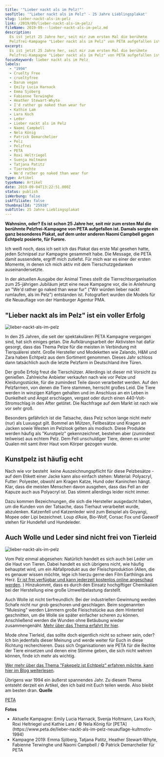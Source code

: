 ```yaml
---
title: '"Lieber nackt als im Pelz!"'
seoTitle: '"Lieber nackt als im Pelz" - 25 Jahre Lieblingsplakat'
slug: lieber-nackt-als-im-pelz
link: /2019/09/lieber-nackt-als-im-pelz/
fileName: 2019-09---lieber-nackt-als-im-pelz.md
description:
  Es ist jetzt 25 Jahre her, seit mir zum ersten Mal die berühmte
  Pelzfrei-Kampagne "Lieber nackt als im Pelz" von PETA aufgefallen ist.
excerpt:
  Es ist jetzt 25 Jahre her, seit mir zum ersten Mal die berühmte
  Pelzfrei-Kampagne "Lieber nackt als im Pelz" von PETA aufgefallen ist.
focusKeyword: lieber nackt als im Pelz
labels:
  - "1994"
  - Cruelty Free
  - crueltyfree
  - Darum vegan
  - Emily Lucia Harnack
  - Emma Sjöberg
  - Fabienne Terwinghe
  - Heather Stewart-Whyte
  - I'd rather go naked than wear fur
  - Kathie Lam
  - Lara Koch
  - Leder
  - Lieber nackt als im Pelz
  - Naomi Campbell
  - Nela König
  - Patrick Demarchelier
  - Pelz
  - Pelzfrei
  - PETA
  - Roxi Heltriegel
  - Svenja Holtmann
  - Tatjana Patitz
  - Tierrechte
  - We'd rather go naked than wear fur
type: Artikel
typeName: Artikel
date: 2019-09-04T13:22:51.000Z
status: publish
isWerbung: false
isAffiliate: false
thumbnailId: "25938"
subTitle: 25 Jahre Lieblingsplakat
---
```


<strong>Wahnsinn, oder? Es ist schon 25 Jahre her, seit mir zum ersten Mal die
berühmte Pelzfrei-Kampagne von PETA aufgefallen ist. Damals sorgte ein ganz
besonderes Plakat, auf dem unter anderen Naomi Campbell gegen Echtpelz posierte,
für Furore.</strong>

Ich weiß noch, dass ich seit ich das Plakat das erste Mal gesehen hatte, jeden
Schnipsel zur Kampagne gesammelt habe. Die Message, die PETA damit aussendete,
ergriff mich zutiefst. Für mich war es einer der ersten Momente, in denen ich
mich aktiv mit dem Tierschutzgedanken auseinandersetzte.

In der aktuellen Ausgabe der Animal Times stellt die Tierrechtsorganisation zum
25-jährigen Jubiläum jetzt eine neue Kampagne vor, die in Anlehnung an "We'd
rather go naked than wear fur" ("Wir würden lieber nackt rumlaufen, als im
Pelz") entstanden ist. Fotografiert wurden die Models für die Neuauflage von der
Hamburger Agentur PMA.

## "Lieber nackt als im Pelz" ist ein voller Erfolg

![lieber-nackt-als-im-pelz](http://cardamonchai.com/wp-content/uploads/2019/09/naomi-Models-rather-go-naked_A3_300-400x266.jpg "Originalplakat von 1994. Emma Sjöberg, Tatjana Patitz, Heather Stewart-Whyte, Fabienne Terwinghe und Naomi Campbell (von links nach rechts) zogen sich für das Wohl der Tiere aus. / © Patrick Demarchelier für PETA")

In den 25 Jahren, die seit der spektakulären PETA Kampagne vergangen sind, hat
sich einiges getan. Die Aufklärungsarbeit der Aktivisten hat dafür gesorgt, dass
das Thema Pelze für die meisten in Verbindung mit Tierquälerei steht. Große
Hersteller und Modeketten wie Zalando, H&amp;M und Zara haben Echtpelz aus dem
Sortiment genommen. Dieses Jahr schloss dann tatsächlich auch die letzte
Pelzfarm in Deutschland ihre Türen.

Der große Erfolg freut die Tierschützer. Allerdings ist dieser mit Vorsicht zu
genießen. Zahlreiche Anbieter verkaufen nach wie vor Pelze und Kleidungsstücke,
für die zumindest Teile davon verarbeitet werden. Auf den Pelzfarmen, von denen
die Tiere stammen, herrscht großes Leid. Die Tiere werden in winzigen Käfigen
gehalten und im Anschluss an ein Leben in Dunkelheit und Angst erschlagen,
vergast oder durch einen 440-Volt-Stromschlag in den After getötet. Die
Nachfrage auf dem Markt ist nach wie vor sehr groß.

Besonders gefährlich ist die Tatsache, dass Pelz schon lange nicht mehr (nur)
als Luxusgut gilt. Bommel an Mützen, Fellbesätze und Kragen an Jacken sowie
Westen im Pelzlook gelten als modisch. Diese Produkte werden häufig als
"Kunstpelz" gekennzeichnet, bestehen aber (zumindest teilweise) aus echtem Pelz.
Dem Fell unschuldiger Tiere, denen es unter Qualen mit samt ihrer Haut vom
Körper gezogen wurde.

## Kunstpelz ist häufig echt

Nach wie vor besteht  keine Auszeichnungspflicht für diese Pelzbesätze - auf dem
Etikett einer Jacke kann also einfach stehen: Material: Polyacryl, Futter:
Polyester, obwohl am Kragen Katze, Hund oder Kaninchen hängt. Klar, dass die
meisten Menschen davon ausgehen, dass das Fell an der Kapuze auch aus Polyacryl
ist. Das stimmt allerdings leider nicht immer.

Dazu kommen Bezeichnungen, die sich die Hersteller ausgedacht haben, um die
Kunden von der Tatsache, dass Tierhaut verarbeitet wurde, abzulenken. Katzenfell
und Katzenleder wird zum Beispiel als Goyangi, Mopee oder Lipi bezeichnet. Loup
d’Asie, Bio-Wolf, Corsac Fox und Gaewolf stehen für Hundefell und Hundeleder.

## Auch Wolle und Leder sind nicht frei von Tierleid

![lieber-nackt-als-im-pelz](http://cardamonchai.com/wp-content/uploads/2019/09/PETA-Lieber-nackt-als-im-Pelz-Models-25jahre-Ansicht-2019-03__-400x266.jpg "Kampagne 2019. Emily Lucia Harnack, Svenja Holtmann, Lara Koch, Roxi Heltriegel und Kathie Lam (von links nach rechts) machen sich gegen Tierleid stark. / © Nela König für PETA")

Vom Pelz einmal abgesehen: Natürlich handelt es sich auch bei Leder um die Haut
von Tieren. Dabei handelt es sich übrigens nicht, wie häufig behauptet wird, um
ein Abfallprodukt aus der Fleischproduktion (Allen, die es genauer wissen
möchte, lege ich hierzu gerne den Film Earthlings ans Herz.
[Er ist frei verfügbar und kann jederzeit kostenlos online angeschaut werden](http://www.earthlings.de/).
) Hinzukommt, dass es durch den Einsatz hochgiftiger Chemikalien bei der
Herstellung eine große Umweltbelastung darstellt.

Auch Wolle ist nicht tierfreundlich: Bei der industriellen Gewinnung werden
Schafe nicht nur grob geschoren und geschlagen. Beim sogenannten "Mulesing"
werden Lämmern große Fleischstücke aus dem Hinterteil geschnitten, um die Wolle
sie später einfacher scheren zu können. Anschließend werden die Wunden ohne
Betäubung wieder zusammengenäht.
[Mehr über das Thema erfahrt Ihr hier](/2014/10/wolle-das-kann-doch-gar-nicht-so-schlimm-sein/).

Mode ohne Tierleid, das sollte doch eigentlich nicht so schwer sein, oder? Ich
bin jedenfalls dieser Meinung und werde weiter für Euch in diese Richtung
recherchieren. Dass sich Organisationen wie PETA für die Rechte der Tiere
einsetzen und denen eine Stimme geben, die sich nicht wehren können, finde ich
mehr als wichtig.

[Wer mehr über das Thema "Fakepelz ist Echtpelz" erfahren möchte, kann hier im Blog weiterlesen](/2014/11/fakepelz-echtpelz/).

Übrigens war 1994 ein äußerst spannendes Jahr. Zu diesem Thema entsteht derzeit
ein Artikel, den ich bald mit Euch teilen werde. Also bleibt am besten dran.
<strong>Quelle</strong>

[PETA](https://www.peta.de/lieber-nackt-als-im-pelz-neuauflage-kultmotiv-1994)

<strong>Fotos</strong>

<ul>
    <li>Aktuelle Kampagne: Emily Lucia Harnack, Svenja Holtmann, Lara Koch, Roxi Heltriegel und Kathie Lam / © Nela König für  [PETA](https://www.peta.de/lieber-nackt-als-im-pelz-neuauflage-kultmotiv-1994) </li>
    <li>Kampagne 2019: Emma Sjöberg, Tatjana Patitz, Heather Stewart-Whyte, Fabienne Terwinghe und Naomi Campbell / © Patrick Demarchelier für PETA</li>
</ul>
